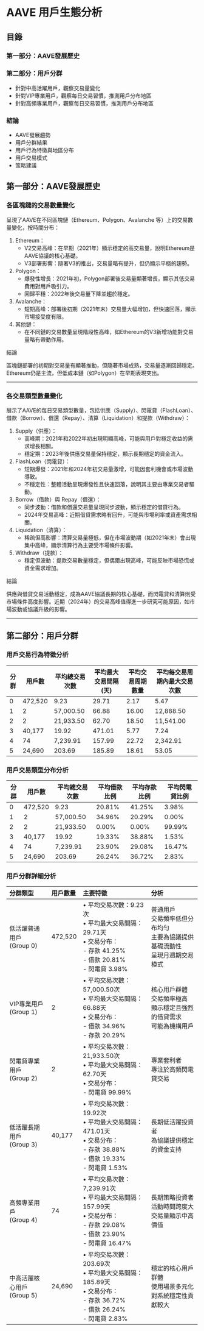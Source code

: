 # AAVE 用戶生態分析

## 目錄

### 第一部分：AAVE發展歷史
### 第二部分：用戶分群
-	針對中高活躍用戶，觀察交易量變化
-	針對VIP專業用戶，觀察每日交易習慣，推測用戶分布地區
-	針對高頻專業用戶，觀察每日交易習慣，推測用戶分布地區
### 結論
-	AAVE發展趨勢
-	用戶分群結果
-	用戶行為特徵與地區分布
-	用戶交易模式
-	策略建議


## 第一部分：AAVE發展歷史
### 各區塊鏈的交易數量變化
呈現了AAVE在不同區塊鏈（Ethereum、Polygon、Avalanche 等）上的交易數量變化，按時間分布：
1.	Ethereum：
    -	V2交易高峰：在早期（2021年）顯示穩定的高交易量，說明Ethereum是AAVE協議的核心基礎。
    -	V3部署影響：隨著V3的推出，交易量略有提升，但仍顯示平穩的趨勢。
2.	Polygon：
    -	爆發性增長：2021年初，Polygon部署後交易量顯著增長，顯示其低交易費用對用戶吸引力。
    -	回歸平穩：2022年後交易量下降並趨於穩定。
3.	Avalanche：
    -	短期高峰：部署後初期（2021年末）交易量大幅增加，但快速回落，顯示市場接受度有限。
4.	其他鏈：
    -	在不同鏈的交易數量呈現階段性高峰，如Ethereum的V3新增功能對交易量略有帶動作用。

結論

區塊鏈部署的初期對交易量有顯著推動，但隨著市場成熟，交易量逐漸回歸穩定。Ethereum仍是主流，但低成本鏈（如Polygon）在早期表現突出。

---

### 各交易類型數量變化
展示了AAVE的每日交易類型數量，包括供應（Supply）、閃電貸（FlashLoan）、借款（Borrow）、償還（Repay）、清算（Liquidation）和提款（Withdraw）：
1.	Supply（供應）：
    -	高峰期：2021年和2022年初出現明顯高峰，可能與用戶對穩定收益的需求增長相關。
    -	穩定期：2023年後供應交易量保持穩定，顯示長期穩定的資金流入。
2.	FlashLoan（閃電貸）：
    -	短期爆發：2021年和2024年初交易量激增，可能因套利機會或市場波動導致。
    -	不穩定性：整體活動呈現爆發性且快速回落，說明其主要由專業交易者驅動。
3.	Borrow（借款）與 Repay（償還）：
    -	同步波動：借款和償還交易量呈現同步波動，顯示穩定的借貸行為。
    -	2024年交易高峰：近期借貸需求略有回升，可能與市場利率或資產需求相關。
4.	Liquidation（清算）：
    -	稀疏但高影響：清算交易量極低，但在市場波動期（如2021年末）會出現集中高峰，顯示清算行為主要受市場條件影響。
5.	Withdraw（提款）：
    -	穩定但波動：提款交易數量穩定，但偶爾出現高峰，可能反映市場恐慌或資金需求增加。

結論

供應與借貸交易活動穩定，成為AAVE協議長期的核心基礎，而閃電貸和清算則受市場條件高度影響。近期（2024年）的交易高峰值得進一步研究可能原因，如市場波動或協議升級的影響。

---

## 第二部分：用戶分群

### 用戶交易行為特徵分析

| 分群 | 用戶數 | 平均總交易次數 | 平均最大交易間隔(天) | 平均交易周期數量 | 平均每交易周期內最大交易次數 |
|------|---------|----------------|---------------------|------------------|----------------------------|
| 0 | 472,520 | 9.23 | 29.71 | 2.17 | 5.47 |
| 1 | 2 | 57,000.50 | 66.88 | 16.00 | 12,888.50 |
| 2 | 2 | 21,933.50 | 62.70 | 18.50 | 11,541.00 |
| 3 | 40,177 | 19.92 | 471.01 | 5.77 | 7.24 |
| 4 | 74 | 7,239.91 | 157.99 | 22.72 | 2,342.91 |
| 5 | 24,690 | 203.69 | 185.89 | 18.61 | 53.05 |

### 用戶交易類型分布分析

| 分群 | 用戶數 | 平均總交易次數 | 平均借款比例 | 平均存款比例 | 平均閃電貸比例 |
|------|---------|----------------|--------------|--------------|----------------|
| 0 | 472,520 | 9.23 | 20.81% | 41.25% | 3.98% |
| 1 | 2 | 57,000.50 | 34.96% | 20.29% | 0.00% |
| 2 | 2 | 21,933.50 | 0.00% | 0.00% | 99.99% |
| 3 | 40,177 | 19.92 | 19.33% | 38.88% | 1.53% |
| 4 | 74 | 7,239.91 | 23.90% | 29.08% | 16.47% |
| 5 | 24,690 | 203.69 | 26.24% | 36.72% | 2.83% |

### 用戶分群詳細分析

| 分群類型 | 用戶數量 | 主要特徵 | 分析 |
|:---------|:----------|:----------|:----|
| 低活躍普通用戶<br>(Group 0) | 472,520 | • 平均交易次數：9.23次<br>• 平均最大交易間隔：29.71天<br>• 交易分布：<br>  - 存款 41.25%<br>  - 借款 20.81%<br>  - 閃電貸 3.98% | 普通用戶<br>交易頻率低但分布均勻<br>主要為協議提供基礎流動性<br>呈現月週期交易模式 |
| VIP專業用戶<br>(Group 1) | 2 | • 平均交易次數：57,000.50次<br>• 平均最大交易間隔：66.88天<br>• 交易分布：<br>  - 借款 34.96%<br>  - 存款 20.29% | 核心用戶群體<br>交易頻率極高<br>顯示穩定且強烈的借貸需求<br>可能為機構用戶 |
| 閃電貸專業用戶<br>(Group 2) | 2 | • 平均交易次數：21,933.50次<br>• 平均最大交易間隔：62.70天<br>• 交易分布：<br>  - 閃電貸 99.99% | 專業套利者<br>專注於高頻閃電貸交易 |
| 低活躍長期用戶<br>(Group 3) | 40,177 | • 平均交易次數：19.92次<br>• 平均最大交易間隔：471.01天<br>• 交易分布：<br>  - 存款 38.88%<br>  - 借款 19.33%<br>  - 閃電貸 1.53% | 長期低活躍投資者<br>為協議提供穩定的資金支持 |
| 高頻專業用戶<br>(Group 4) | 74 | • 平均交易次數：7,239.91次<br>• 平均最大交易間隔：157.99天<br>• 交易分布：<br>  - 存款 29.08%<br>  - 借款 23.90%<br>  - 閃電貸 16.47% | 長期策略投資者<br>活動時間跨度大<br>交易量顯示中高價值 |
| 中高活躍核心用戶<br>(Group 5) | 24,690 | • 平均交易次數：203.69次<br>• 平均最大交易間隔：185.89天<br>• 交易分布：<br>  - 存款 36.72%<br>  - 借款 26.24%<br>  - 閃電貸 2.83% | 穩定的核心用戶群體<br>使用場景多元化<br>對系統穩定性貢獻較大 |